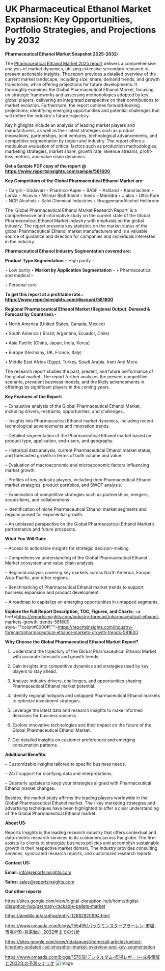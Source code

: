 # UK Pharmaceutical Ethanol Market Expansion: Key Opportunities, Portfolio Strategies, and Projections by 2032

<strong>Pharmaceutical Ethanol Market Snapshot 2025-2032:</strong>

The <a href=https://www.reportsinsights.com/sample/581600>Pharmaceutical Ethanol Market 2025 report</a> delivers a comprehensive analysis of market dynamics, utilizing extensive secondary research to present actionable insights. The report provides a detailed overview of the current market landscape, including size, share, demand trends, and growth trajectories, while offering projections for future developments. It thoroughly examines the Global Pharmaceutical Ethanol Market, focusing on strategic frameworks and assessing methodologies adopted by key global players, delivering an integrated perspective on their contributions to market evolution. Furthermore, the report outlines forward-looking projections, identifying emerging opportunities and potential challenges that will define the industry's future trajectory.

Key highlights include an analysis of leading market players and manufacturers, as well as their latest strategies such as product innovations, partnerships, joint ventures, technological advancements, and competitive segmentation by region and industry. The report offers a meticulous evaluation of critical factors such as production methodologies, marketing strategies, market share, growth rate, revenue streams, profit-loss metrics, and value chain dynamics.

<strong>Get a Sample PDF copy of the report @ <a href=https://www.reportsinsights.com/sample/581600 style=color:#0000ff;>https://www.reportsinsights.com/sample/581600</a></strong>

<strong>Key Competitors of the Global Pharmaceutical Ethanol Market are:</strong>

‣ Cargill
‣ Godavari
‣ Pharmco-Aaper
‣ BASF
‣ Ashland
‣ Kanoriachem
‣ Lonza
‣ Alcovin
‣ Wilmar BioEthanol
‣ Ineos
‣ Manildra
‣ J.alco
‣ Ultra Pure
‣ NCP Alcohols
‣ Salvi Chemical Industries
‣ BruggemannAlcohol Heilbronn

The ‘Global Pharmaceutical Ethanol Market Research Report’ is a comprehensive and informative study on the current state of the Global Pharmaceutical Ethanol Market industry with emphasis on the global industry. The report presents key statistics on the market status of the global Pharmaceutical Ethanol market manufacturers and is a valuable source of guidance and direction for companies and individuals interested in the industry.

<strong>Pharmaceutical Ethanol Industry Segmentation covered are:</strong>

<strong>Product Type Segmentation</strong>
‣
High purity
‣ 

‣ Low purity
‣ 
<strong>Market by Application Segmentation</strong>
‣
‣  Pharmaceutical and medical
‣ 

‣ Personal care

<strong>To get this report at a profitable rate.: <a href=https://www.reportsinsights.com/discount/581600 style=color:#0000ff;>https://www.reportsinsights.com/discount/581600</a></strong>

<strong>Regional Pharmaceutical Ethanol Market (Regional Output, Demand &amp; Forecast by Countries):-</strong>

• North America (United States, Canada, Mexico)

• South America ( Brazil, Argentina, Ecuador, Chile)

• Asia Pacific (China, Japan, India, Korea)

• Europe (Germany, UK, France, Italy)

• Middle East Africa (Egypt, Turkey, Saudi Arabia, Iran) And More.

The research report studies the past, present, and future performance of the global market. The report further analyzes the present competitive scenario, prevalent business models, and the likely advancements in offerings by significant players in the coming years.

<strong>Key Features of the Report:</strong>

– Exhaustive analysis of the Global Pharmaceutical Ethanol Market, including drivers, restraints, opportunities, and challenges.

– Insights into Pharmaceutical Ethanol market dynamics, including recent technological advancements and innovation trends.

– Detailed segmentation of the Pharmaceutical Ethanol market based on product type, application, end-users, and geography.

– Historical data analysis, current Pharmaceutical Ethanol market status, and forecasted growth in terms of both volume and value.

– Evaluation of macroeconomic and microeconomic factors influencing market growth.

– Profiles of key industry players, including their Pharmaceutical Ethanol market strategies, product portfolios, and SWOT analysis.

– Examination of competitive strategies such as partnerships, mergers, acquisitions, and collaborations.

– Identification of niche Pharmaceutical Ethanol market segments and regions poised for exponential growth.

– An unbiased perspective on the Global Pharmaceutical Ethanol Market’s performance and future prospects.

<strong>What You Will Gain:</strong>

– Access to actionable insights for strategic decision-making.

– Comprehensive understanding of the Global Pharmaceutical Ethanol Market ecosystem and value chain analysis.

– Regional analysis covering key markets across North America, Europe, Asia-Pacific, and other regions.

– Benchmarking of Pharmaceutical Ethanol market trends to support business expansion and product development.

– A roadmap to capitalize on emerging opportunities in untapped segments.

<strong>Explore the Full Report Description, TOC, Figures, and Charts:</strong>
<a href=https://reportsinsights.com/industry-forecast/pharmaceutical-ethanol-markets-growth-trends-581600 style=""color:#0000ff;"">https://reportsinsights.com/industry-forecast/pharmaceutical-ethanol-markets-growth-trends-581600</a>

<strong>Why Choose the Global Pharmaceutical Ethanol Market Report?</strong>

1. Understand the trajectory of the Global Pharmaceutical Ethanol Market with accurate forecasts and growth trends.

2. Gain insights into competitive dynamics and strategies used by key players to stay ahead.

3. Analyze industry drivers, challenges, and opportunities shaping Pharmaceutical Ethanol market potential.

4. Identify regional hotspots and untapped Pharmaceutical Ethanol markets to optimize investment strategies.

5. Leverage the latest data and research insights to make informed decisions for business success.

6. Explore innovative technologies and their impact on the future of the Global Pharmaceutical Ethanol Market.

7. Get detailed insights on customer preferences and emerging consumption patterns.

<strong>Additional Benefits:</strong>

– Customizable insights tailored to specific business needs.

– 24/7 support for clarifying data and interpretations.

– Quarterly updates to keep your strategies aligned with Pharmaceutical Ethanol market changes.

Besides, the market study affirms the leading players worldwide in the Global Pharmaceutical Ethanol market. Their key marketing strategies and advertising techniques have been highlighted to offer a clear understanding of the Global Pharmaceutical Ethanol market.

<strong><strong>About US</strong>:</strong>

Reports Insights is the leading research industry that offers contextual and data-centric research services to its customers across the globe. The firm assists its clients to strategize business policies and accomplish sustainable growth in their respective market domain. The industry provides consulting services, syndicated research reports, and customized research reports.

<strong>Contact US:</strong>

<p class=><b>Email:</b> <a href=mailto:info@reportsinsights.com>info@reportsinsights.com</a></p>
<p class=><b>Sales:</b> <a href=mailto:sales@reportsinsights.com>sales@reportsinsights.com</a></p>

<strong>Our other reports</strong>

<a href=https://sites.google.com/view/digital-disruption-hub/home/digital-disruption-hub/germany-rackable-pallets-market>https://sites.google.com/view/digital-disruption-hub/home/digital-disruption-hub/germany-rackable-pallets-market</a>

<a href=https://ameblo.jp/aradhya/entry-12882820994.html>https://ameblo.jp/aradhya/entry-12882820994.html</a>

<a href=https://www.omaada.com/blogs/155495/バックミンスターフラーレン-市場-市場分割-将来動向-2032年までの分析>https://www.omaada.com/blogs/155495/バックミンスターフラーレン-市場-市場分割-将来動向-2032年までの分析</a>

<a href=https://sites.google.com/view/ridataquest/home/all-articles/united-kingdom-updated-led-phosphor-market-overview-and-key-segmentation>https://sites.google.com/view/ridataquest/home/all-articles/united-kingdom-updated-led-phosphor-market-overview-and-key-segmentation</a>

<a href=https://www.omaada.com/blogs/157619/デンタルダム-市場レポート-成長領域と2032年の予測シナリオ>https://www.omaada.com/blogs/157619/デンタルダム-市場レポート-成長領域と2032年の予測シナリオ</a>
![image](https://github.com/user-attachments/assets/fcc046cb-6acd-4fd5-af19-529d74bf5aea)

